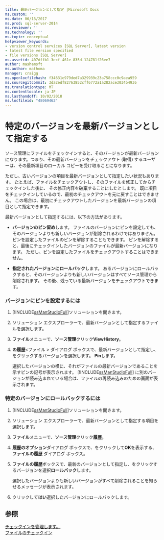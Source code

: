 ```yaml
---
title: 最新バージョンとして指定 |Microsoft Docs
ms.custom: ''
ms.date: 06/13/2017
ms.prod: sql-server-2014
ms.reviewer: ''
ms.technology: ''
ms.topic: conceptual
helpviewer_keywords:
- version control services [SQL Server], latest version
- latest file version specified
- file versions [SQL Server]
ms.assetid: 407dffb1-3ecf-461e-835d-124781f26ee7
author: mashamsft
ms.author: mathoma
manager: craigg
ms.openlocfilehash: f34631e979ded7a329939c23a758ccc0c9aea959
ms.sourcegitcommit: 3da2edf82763852cff6772a1a282ace3034b4936
ms.translationtype: MT
ms.contentlocale: ja-JP
ms.lasthandoff: 10/02/2018
ms.locfileid: "48069462"
---
```

# <a name="specify-a-version-as-the-latest-version"></a>特定のバージョンを最新バージョンとして指定する
  ソース管理にファイルをチェックインすると、そのバージョンが最新バージョンになります。つまり、その最新バージョンをチェックアウト (取得) するユーザーは、その最新項目のローカル コピーを受け取ることになります。  
  
 ただし、古いバージョンの項目を最新バージョンとして指定したい状況もあります。 たとえば、ファイルをチェックアウトし、そのファイルを修正してからチェックインした後に、 その修正内容を破棄することにしたとします。 既に項目をチェックインしているので、最初のチェックアウトを元に戻すことはできません。 この場合は、最初にチェックアウトしたバージョンを最新バージョンの項目として指定できます。  
  
 最新バージョンとして指定するには、以下の方法があります。  
  
-   **バージョンのピン留め**します。 ファイルのバージョンにピンを設定しても、そのバージョンよりも新しいバージョンが削除されるわけではありません。 ピンを設定したファイルのピンを解除することもできます。 ピンを解除すると、最後にチェックインしたバージョンのファイルが最新バージョンになります。 ただし、ピンを設定したファイルをチェックアウトすることはできません。  
  
-   **指定されたバージョンにロールバック**します。 あるバージョンにロールバックすると、そのバージョンよりも新しいバージョンはすべてソース管理から削除されます。 その後、残っている最新バージョンをチェックアウトできます。  
  
### <a name="to-pin-a-version"></a>バージョンにピンを設定するには  
  
1.  [!INCLUDE[ssManStudioFull](../includes/ssmanstudiofull-md.md)]ソリューションを開きます。  
  
2.  ソリューション エクスプローラーで、最新バージョンとして指定するファイルを選択します。  
  
3.  **ファイル**メニューで、**ソース管理**クリック**ViewHistory**。  
  
4.  **の履歴**\<ファイル > ダイアログ ボックスで、最新バージョンとして指定し、をクリックするバージョンを選択します。 **Pin**します。  
  
     選択したバージョンの横に、それがファイルの最新バージョンであることを示すピンの記号が表示されます。 [!INCLUDE[ssManStudioFull](../includes/ssmanstudiofull-md.md)] に別のバージョンが読み込まれている場合は、ファイルの再読み込みのための画面が表示されます。  
  
### <a name="to-roll-back-to-a-version"></a>特定のバージョンにロールバックするには  
  
1.  [!INCLUDE[ssManStudioFull](../includes/ssmanstudiofull-md.md)]ソリューションを開きます。  
  
2.  ソリューション エクスプローラーで、最新バージョンとして指定する項目を選択します。  
  
3.  **ファイル**メニューで、**ソース管理**クリック**履歴**。  
  
4.  **履歴のオプション**ダイアログ ボックスで、をクリックして**OK**を表示する、**ファイルの履歴** ダイアログ ボックス。  
  
5.  **ファイルの履歴**ボックスで、最新のバージョンとして指定し、をクリックするバージョンを選択**ロールバック**します。  
  
     選択したバージョンよりも新しいバージョンがすべて削除されることを知らせるメッセージが表示されます。  
  
6.  クリックして**はい**選択したバージョンにロールバックします。  
  
## <a name="see-also"></a>参照  
 [チェックインを管理します。](../../2014/database-engine/manage-checkins.md)   
 [ファイルのチェックイン](../../2014/database-engine/check-in-files.md)  
  
  
